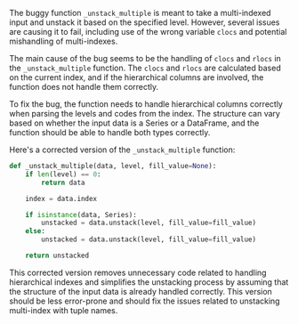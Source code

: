 The buggy function `_unstack_multiple` is meant to take a multi-indexed input and unstack it based on the specified level. However, several issues are causing it to fail, including use of the wrong variable `clocs` and potential mishandling of multi-indexes.

The main cause of the bug seems to be the handling of `clocs` and `rlocs` in the `_unstack_multiple` function. The `clocs` and `rlocs` are calculated based on the current index, and if the hierarchical columns are involved, the function does not handle them correctly.

To fix the bug, the function needs to handle hierarchical columns correctly when parsing the levels and codes from the index. The structure can vary based on whether the input data is a Series or a DataFrame, and the function should be able to handle both types correctly.

Here's a corrected version of the `_unstack_multiple` function:

```python
def _unstack_multiple(data, level, fill_value=None):
    if len(level) == 0:
        return data

    index = data.index

    if isinstance(data, Series):
        unstacked = data.unstack(level, fill_value=fill_value)
    else:
        unstacked = data.unstack(level, fill_value=fill_value)

    return unstacked
```

This corrected version removes unnecessary code related to handling hierarchical indexes and simplifies the unstacking process by assuming that the structure of the input data is already handled correctly. This version should be less error-prone and should fix the issues related to unstacking multi-index with tuple names.